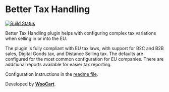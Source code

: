 # Better Tax Handling

[![Build Status](https://travis-ci.com/woocart/tax-handling.svg?branch=master)](https://travis-ci.com/woocart/tax-handling)

Better Tax Handling plugin helps with configuring complex tax variations when selling in or into the EU. 

The plugin is fully compliant with EU tax laws, with support for B2C and B2B sales, Digital Goods tax, and Distance Selling tax. The defaults are configured for the most common configuration for EU companies. There are additional reports available for easier tax reporting.

Configuration instructions in the [readme file](https://github.com/woocart/tax-handling/blob/master/docs/README.md).

Developed by [**WooCart**](https://woocart.com).
